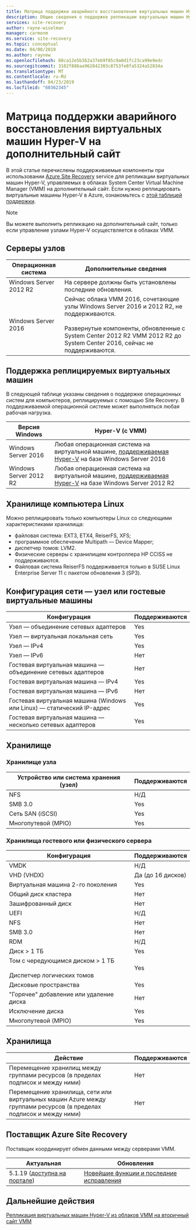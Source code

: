 ```yaml
---
title: Матрица поддержки аварийного восстановления виртуальных машин Hyper-V в облаках VMM на дополнительный сайт с помощью службы Azure Site Recovery | Документация Майкрософт
description: Общие сведения о поддержке репликации виртуальных машин Hyper-V в облаках VMM на дополнительный сайт с помощью Azure Site Recovery.
services: site-recovery
author: rayne-wiselman
manager: carmonm
ms.service: site-recovery
ms.topic: conceptual
ms.date: 04/08/2019
ms.author: raynew
ms.openlocfilehash: 60ca12e5b362a37eb9f85c9a0d1fc23ca99e9edc
ms.sourcegitcommit: 3102f886aa962842303c8753fe8fa5324a52834a
ms.translationtype: MT
ms.contentlocale: ru-RU
ms.lasthandoff: 04/23/2019
ms.locfileid: "60362345"
---
```

# <a name="support-matrix-for-disaster-recovery-of-hyper-v-vms-to-a-secondary-site"></a>Матрица поддержки аварийного восстановления виртуальных машин Hyper-V на дополнительный сайт

В этой статье перечислены поддерживаемые компоненты при использовании [Azure Site Recovery](site-recovery-overview.md) service для репликации виртуальных машин Hyper-V, управляемых в облаках System Center Virtual Machine Manager (VMM) на дополнительный сайт. Если нужно реплицировать виртуальные машины Hyper-V в Azure, ознакомьтесь с [этой таблицей поддержки](hyper-v-azure-support-matrix.md).

> [!NOTE]
> Вы можете выполнить репликацию на дополнительный сайт, только если управление узлами Hyper-V осуществляется в облаках VMM.

  

## <a name="host-servers"></a>Серверы узлов

**Операционная система** | **Дополнительные сведения**
--- | ---
Windows Server 2012 R2 | На сервере должны быть установлены последние обновления.
Windows Server 2016 |  Сейчас облака VMM 2016, сочетающие узлы Windows Server 2016 и 2012 R2, не поддерживаются.<br/><br/> Развернутые компоненты, обновленные с System Center 2012 R2 VMM 2012 R2 до System Center 2016, сейчас не поддерживаются.


## <a name="replicated-vm-support"></a>Поддержка реплицируемых виртуальных машин

В следующей таблице указаны сведения о поддержке операционных систем для компьютеров, реплицируемых с помощью Site Recovery. В поддерживаемой операционной системе может выполняться любая рабочая нагрузка.

**Версия Windows** | **Hyper-V (с VMM)**
--- | ---
Windows Server 2016 | Любая операционная система на виртуальной машине, [поддерживаемая Hyper-V](https://docs.microsoft.com/windows-server/virtualization/hyper-v/Supported-Windows-guest-operating-systems-for-Hyper-V-on-Windows) на базе Windows Server 2016 
Windows Server 2012 R2 | Любая операционная система на виртуальной машине, [поддерживаемая Hyper-V](https://docs.microsoft.com/previous-versions/windows/it-pro/windows-server-2012-R2-and-2012/dn792027%28v%3dws.11%29) на базе Windows Server 2012 R2

## <a name="linux-machine-storage"></a>Хранилище компьютера Linux

Можно реплицировать только компьютеры Linux со следующими характеристиками хранилища:

- файловая система: EXT3, ETX4, ReiserFS, XFS;
- программное обеспечение Multipath — Device Mapper;
- диспетчер томов: LVM2.
- Физические серверы с хранилищем контроллера HP CCISS не поддерживаются.
- Файловая система ReiserFS поддерживается только в SUSE Linux Enterprise Server 11 с пакетом обновления 3 (SP3).

## <a name="network-configuration---hostguest-vm"></a>Конфигурация сети — узел или гостевые виртуальные машины

**Конфигурация** | **Поддерживаются**  
--- | --- 
Узел — объединение сетевых адаптеров | Yes 
Узел — виртуальная локальная сеть | Yes 
Узел — IPv4 | Yes 
Узел — IPv6 | Нет  
Гостевая виртуальная машина — объединение сетевых адаптеров | Нет 
Гостевая виртуальная машина — IPv4 | Yes
Гостевая виртуальная машина — IPv6 | Нет 
Гостевая виртуальная машина (Windows или Linux) — статический IP-адрес | Yes
Гостевая виртуальная машина — несколько сетевых адаптеров | Yes


## <a name="storage"></a>Хранилище

### <a name="host-storage"></a>Хранилище узла

**Устройство или система хранения (узел)** | **Поддерживаются**
--- | --- 
NFS | Н/Д
SMB 3.0 |  Yes
Сеть SAN (iSCSI) | Yes
Многопутевой (MPIO) | Yes

### <a name="guest-or-physical-server-storage"></a>Хранилища гостевого или физического сервера

**Конфигурация** | **Поддерживаются**
--- | --- | 
VMDK |  Н/Д
VHD (VHDX) | Да (до 16 дисков)
Виртуальная машина 2-го поколения | Yes
Общий диск кластера | Нет 
Зашифрованный диск | Нет 
UEFI| Н/Д
NFS | Нет 
SMB 3.0 | Нет 
RDM | Н/Д
Диск > 1 ТБ | Yes
Том с чередующимся диском > 1 ТБ<br/><br/> Диспетчер логических томов | Yes
Дисковые пространства | Yes
"Горячее" добавление или удаление диска | Нет 
Исключение диска | Yes
Многопутевой (MPIO) | Yes

## <a name="vaults"></a>Хранилища

**Действие** | **Поддерживаются**
--- | --- 
Перемещение хранилищ между группами ресурсов (в пределах подписок и между ними) |  Нет 
Перемещение хранилища, сети или виртуальных машин Azure между группами ресурсов (в пределах подписок и между ними) | Нет 

## <a name="azure-site-recovery-provider"></a>Поставщик Azure Site Recovery

Поставщик координирует обмен данными между серверами VMM. 

**Актуальная** | **Обновления**
--- | --- 
5.1.19 ([доступна на портале](https://aka.ms/downloaddra)) | [Новейшие функции и последние исправления](https://support.microsoft.com/kb/3155002)



## <a name="next-steps"></a>Дальнейшие действия

[Репликация виртуальных машин Hyper-V из облаков VMM на вторичный сайт VMM](tutorial-vmm-to-vmm.md)

